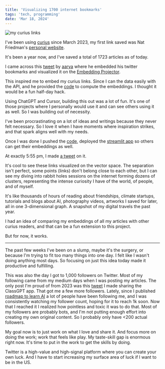 ```yaml
---
title: 'Visualizing 1700 internet bookmarks'
tags: 'tech, programming'
date: 'Mar 18, 2024'
---
```


![my curius links](/images/curius.png)

I've been using [curius](https://curius.app/benedict-neo) since March 2023, my first link saved was Nat Friedman's [personal website](https://nat.org/).

It's been a year now, and I've saved a total of 1723 articles as of today.

I came across this [tweet](https://x.com/gd3kr/status/1758198206599455224?s=20) by [aarya](https://twitter.com/gd3kr) where he embedded his twitter bookmarks and visualized it on the [Embedding Projector](https://projector.tensorflow.org/).

This inspired me to embed my curius links. Since I can the data easily with the API, and he provided the [code](https://gist.github.com/gd3kr/c4c0687a5f7e91b1a84bcacea6500011) to compute the embeddings. I thought it would be a fun half-day hack.

Using ChatGPT and Cursor, building this out was a lot of fun. It's one of those projects where I personally would use it and can see others using it as well. So I was building out of necessity.

I've been procrastinating on a lot of ideas and writings because they never felt necessary. So I love it when I have moments where inspiration strikes, and that spark aligns well with my needs.

Once I was done I pushed the [code](https://github.com/benthecoder/embedcurius), deployed the [streamlit app](https://curius.streamlit.app) so others can get their embeddings as well.

At exactly 5:55 pm, I made [a tweet](https://twitter.com/benxneo/status/1769663962143158718) on it.

It's cool to see these links visualized on the vector space. The separation isn't perfect, some points (links) don't belong close to each other, but I can see my diving into rabbit holes sessions on the internet forming dozens of clusters, representing the intense curiosity I have of the world, of people, and of myself.

It's like thousands of hours of reading about friendships, climate startups, tutorials and blogs about AI, photography videos, artworks I saved for later, all in one 3-dimensional graph. A snapshot of my digital travels the past year.

I had an idea of comparing my embeddings of all my articles with other curius readers, and that can be a fun extension to this project.

But for now, it works.

---

The past few weeks I've been on a slump, maybe it's the surgery, or because I'm trying to fit too many things into one day. I felt like I wasn't doing anything most days. So focusing on just this idea today made it productive and fulfilling.

This was also the day I got to 1,000 followers on Twitter. Most of my following came from my medium days when I was posting my articles. The only post I'm proud of from 2023 was this [tweet](https://x.com/benxneo/status/1631893511220916225?s=20) I made sharing the ClassGPT app. That got me a few more followers. Lately, since I published [roadmap to learn AI](https://medium.com/bitgrit-data-science-publication/a-roadmap-to-learn-ai-in-2024-cc30c6aa6e16) a lot of people have been following me, and I was consistently watching my follower count, hoping for it to reach 1k soon. Now that I reached it I realized how pointless and toxic it was to do that. Most of my followers are probably bots, and I'm not putting enough effort into creating my own original content. So I probably only have <200 actual followers.

My goal now is to just work on what I love and share it. And focus more on doing the work; work that feels like play. My taste-skill gap is enormous right now. It's time to put in the work to get the skills by doing.

Twitter is a high-value and high-signal platform where you can create your own luck. And I have to start increasing my surface area of luck if I want to be in the US.
